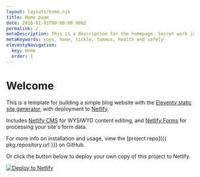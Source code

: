 ```yaml
---
layout: layouts/home.njk
title: Home page
date: 2016-01-01T00:00:00.000Z
permalink: /
metaDescription: This is a description for the homepage. Secret work is yoyo
metaKeywords: yoyo, home, tickle, tummus, health and safely
eleventyNavigation:
  key: Home
  order: 1
---
```

# Welcome

This is a template for building a simple blog website with the [Eleventy static site generator](https://www.11ty.io), with deployment to [Netlify](https://www.netlify.com).

Includes [Netlify CMS](https://www.netlifycms.org) for WYSIWYG content editing, and [Netlify Forms](https://www.netlify.com/docs/form-handling) for processing your site's form data.

For more info on installation and usage, view the \[project repo]({{ pkg.repository.url }}) on GitHub.

Or click the button below to deploy your own copy of this project to Netlify.

[![Deploy to Netlify](https://www.netlify.com/img/deploy/button.svg)](https://app.netlify.com/start/deploy?repository=https://github.com/danurbanowicz/eleventy-netlify-boilerplate&stack=cms)